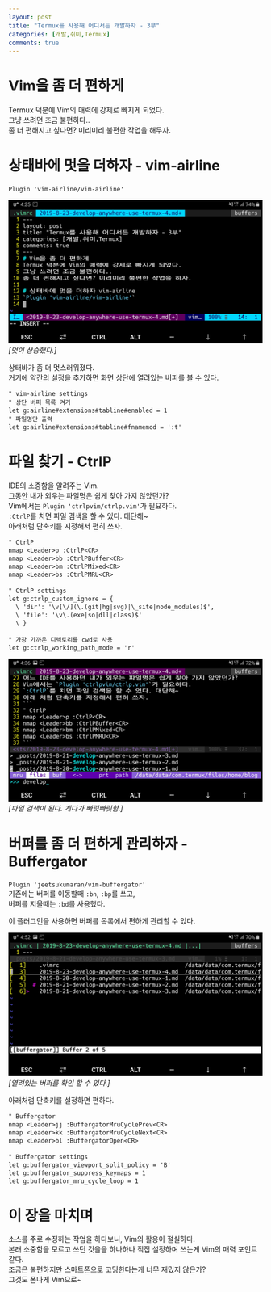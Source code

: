 ```yaml
---
layout: post
title: "Termux를 사용해 어디서든 개발하자 - 3부"
categories: [개발,취미,Termux]
comments: true
---
```

# Vim을 좀 더 편하게
Termux 덕분에 Vim의 매력에 강제로 빠지게 되었다.  
그냥 쓰려면 조금 불편하다..  
좀 더 편해지고 싶다면? 미리미리 불편한 작업을 해두자.

# 상태바에 멋을 더하자 - vim-airline
`Plugin 'vim-airline/vim-airline'`

![alt vim-airline](/images/posts/2019-08-23/vim-airline.jpg)*[멋이 상승했다.]*

상태바가 좀 더 멋스러워졌다.  
거기에 약간의 설정을 추가하면 화면 상단에 열려있는 버퍼를 볼 수 있다.
```
" vim-airline settings
" 상단 버퍼 목록 켜기
let g:airline#extensions#tabline#enabled = 1
" 파일명만 출력
let g:airline#extensions#tabline#fnamemod = ':t'
```

# 파일 찾기 - CtrlP
IDE의 소중함을 알려주는 Vim.  
그동안 내가 외우는 파일명은 쉽게 찾아 가지 않았던가?  
Vim에서는 `Plugin 'ctrlpvim/ctrlp.vim'`가 필요하다.  
`:CtrlP`를 치면 파일 검색을 할 수 있다. 대단해~  
아래처럼 단축키를 지정해서 편히 쓰자.
```
" CtrlP
nmap <Leader>p :CtrlP<CR>
nmap <Leader>bb :CtrlPBuffer<CR>
nmap <Leader>bm :CtrlPMixed<CR>
nmap <Leader>bs :CtrlPMRU<CR>

" CtrlP settings
let g:ctrlp_custom_ignore = {
  \ 'dir': '\v[\/](\.(git|hg|svg)|\_site|node_modules)$',
  \ 'file': '\v\.(exe|so|dll|class)$'
  \ }

" 가장 가까운 디렉토리를 cwd로 사용
let g:ctrlp_working_path_mode = 'r'
```

![alt vim-ctrlp](/images/posts/2019-08-23/vim-ctrlp.jpg)*[파일 검색이 된다. 게다가 빠릿빠릿함.]*

# 버퍼를 좀 더 편하게 관리하자 - Buffergator
`Plugin 'jeetsukumaran/vim-buffergator'`  
기존에는 버퍼를 이동할때 `:bn`, `:bp`를 쓰고,  
버퍼를 지울때는 `:bd`를 사용했다.

이 플러그인을 사용하면 버퍼를 목록에서 편하게 관리할 수 있다.

![alt vim-buffergator](/images/posts/2019-08-23/vim-buffergator.jpg)*[열려있는 버퍼를 확인 할 수 있다.]*

아래처럼 단축키를 설정하면 편하다.
```
" Buffergator
nmap <Leader>jj :BuffergatorMruCyclePrev<CR>
nmap <Leader>kk :BuffergatorMruCycleNext<CR>
nmap <Leader>bl :BuffergatorOpen<CR>

" Buffergator settings
let g:buffergator_viewport_split_policy = 'B'
let g:buffergator_suppress_keymaps = 1
let g:buffergator_mru_cycle_loop = 1
```

# 이 장을 마치며
소스를 주로 수정하는 작업을 하다보니, Vim의 활용이 절실하다.  
본래 소중함을 모르고 쓰던 것을을 하나하나 직접 설정하며 쓰는게 Vim의 매력 포인트같다.  
조금은 불편하지만 스마트폰으로 코딩한다는게 너무 재밌지 않은가?  
그것도 폼나게 Vim으로~
